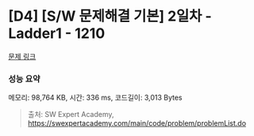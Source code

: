 # [D4] [S/W 문제해결 기본] 2일차 - Ladder1 - 1210 

[문제 링크](https://swexpertacademy.com/main/code/problem/problemDetail.do?contestProbId=AV14ABYKADACFAYh) 

### 성능 요약

메모리: 98,764 KB, 시간: 336 ms, 코드길이: 3,013 Bytes



> 출처: SW Expert Academy, https://swexpertacademy.com/main/code/problem/problemList.do